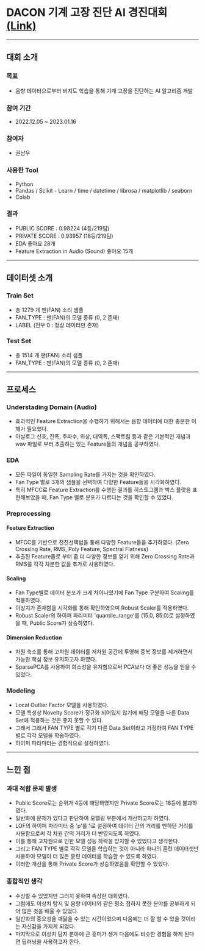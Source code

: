 # DACON 기계 고장 진단 AI 경진대회 [(Link)](https://dacon.io/competitions/official/236036/overview/description)

---

## 대회 소개

### 목표

* 음향 데이터으로부터 비지도 학습을 통해 기계 고장을 진단하는 AI 알고리즘 개발

### 참여 기간

* 2022.12.05 ~ 2023.01.16

### 참여자

* 권남우

### 사용한 Tool
* Python
* Pandas / Scikit - Learn / time / datetime / librosa / matplotlib / seaborn
* Colab


### 결과

* PUBLIC SCORE : 0.98224 (4등/219팀)
* PRIVATE SCORE : 0.93957 (18등/219팀)
* EDA 좋아요 28개
* Feature Extraction in Audio (Sound) 좋아요 15개

---

## 데이터셋 소개

### Train Set
* 총 1279 개 팬(FAN) 소리 샘플
* FAN_TYPE : 팬(FAN)의 모델 종류 (0, 2 존재)
* LABEL (전부 0 : 정상 데이터만 존재)

### Test Set
* 총 1514 개 팬(FAN) 소리 샘플
* FAN_TYPE : 팬(FAN)의 모델 종류 (0, 2 존재)

---

## 프로세스

### Understading Domain (Audio)
* 효과적인 Feature Extraction을 수행하기 위해서는 음향 데이터에 대한 충분한 이해가 필요했다.
* 아날로그 신호, 진폭, 주파수, 위상, 대역폭, 스팩트럼 등과 같은 기본적인 개념과 wav 파일로 부터 추출하는 있는 Feature들의 개념을 공부하였다.

### EDA
* 모든 파일이 동일한 Sampling Rate를 가지는 것을 확인하였다.
* Fan Type 별로 3개의 샘플을 선택하여 다양한 Feature들을 시각화하였다.
* 특히 MFCC로 Feature Extraction를 수행한 결과를 히스토그램과 박스 플랏을 표현해보았을 때, Fan Type 별로 분포가 다르다는 것을 확인할 수 있었다.

### Preprocessing

#### Feature Extraction
* MFCC를 기반으로 전진선택법을 통해 다양한 Feature들을 추가하였다. (Zero Crossing Rate, RMS, Poly Feature, Spectral Flatness)
* 추출된 Feature들로 부터 좀 더 다양한 정보를 얻기 위해 Zero Crossing Rate과 RMS를 각각 차분한 값을 추가로 사용하였다.

#### Scaling
* Fan Type별로 데이터 분포가 크게 차이나였기에 Fan Type 구분하여 Scaling를 적용하였다. 
* 이상치가 존재함을 시각화를 통해 확인하였으며 Robust Scaler를 적용하였다.
* Robust Scaler의 하이퍼 파리미터 'quantile_range'를 (15.0, 85.0)로 설정하였을 때, Public Score가 상승하였다.

#### Dimension Reduction
* 차원 축소를 통해 고차원 데이터를 저차원 공간에 투영해 중복 정보를 제거하면서 가능한 핵심 정보 유지하고자 하였다.
* SparsePCA를 사용하여 희소성을 유지함으로써 PCA보다 더 좋은 성능을 얻을 수 있었다.

### Modeling

* Local Outlier Factor 모델을 사용하였다.
* 모델 특성상 Novelty Score가 정규화 되어있지 않기에 해당 모델을 다른 Data Set에 적용하는 것은 좋지 못할 수 있다.
* 그래서 그래서 FAN TYPE 별로 각기 다른 Data Set이라고 가정하여 FAN TYPE 별로 각각 모델을 학습하였다.
* 하이퍼 파라미터는 경험적으로 설정하였다.

---

## 느낀 점

### 과대 적합 문제 발생
* Public Score로는 순위가 4등에 해당하였지만 Private Score로는 18등에 불과하였다.
* 일반화에 문제가 있다고 판단하여 모델링 부분에서 개선하고자 하였다.
* LOF의 하이퍼 파라미터 중 'p'를 1로 설정하여 데이터 간의 거리를 멘하탄 거리를 사용함으로써 각 차원 간의 거리가 더 반영되도록 하였다.
* 이를 통해 고차원으로 인한 모델 성능 하락을 방지할 수 있었다고 생각한다.
* 그리고 FAN TYPE 별로 각각 모델을 학습하는 것이 아니라 하나의 훈련 데이터셋만 사용하여 모델이 더 많은 훈련 데이터를 학습할 수 있도록 하였다.
* 이러한 개선을 통해 Private Score가 상승하였음을 확인할 수 있었다.

### 종합적인 생각
* 수상할 수 있었지만 그러지 못하여 속상한 대회였다.
* 그럼에도 이상치 탐지 및 음향 데이터와 같은 평소 접하지 못한 분야를 공부하게 되어 많은 것을 배울 수 있었다.
* 일반화의 중요성을 깨닳을 수 있는 시간이었으며 다음에는 더 잘 할 수 있을 것이라는 자신감을 가지게 되었다.
* 마지막으로 이상치 탐지 분야에 큰 흥미가 생겨 다음에도 비슷한 경험을 하게 된다면 딥러닝을 사용하고자 한다.
